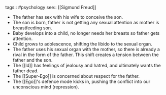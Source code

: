 tags:: #psychology
see:: [[Sigmund Freud]]

- The father has sex with his wife to conceive the son.
- The son is born, father is not getting any sexual attention as mother is breastfeeding son.
- Baby develops into a child, no longer needs her breasts so father gets attention.
- Child grows to adolescence, shifting the libido to the sexual organ.
- The father uses his sexual organ with the mother, so there is already a rival in the form of the father. This shift creates a tension between the father and the son.
- The [[Id]] has feelings of jealousy and hatred, and ultimately wants the father dead.
- The [[Super-Ego]] is concerned about respect for the father.
- The [[Ego]]'s defence mode kicks in, pushing the conflict into our unconscious mind (repression).
